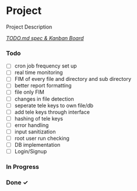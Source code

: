 # Project

Project Description

<em>[TODO.md spec & Kanban Board](https://bit.ly/3fCwKfM)</em>

### Todo

- [ ] cron job frequency set up  
- [ ] real time monitoring  
- [ ] FIM of every file and directory and sub directory  
- [ ] better report formatting  
- [ ] file only FIM  
- [ ] changes in file detection  
- [ ] seperate tele keys to own file/db  
- [ ] add tele keys through interface  
- [ ] hashing of tele keys  
- [ ] error handling  
- [ ] input sanitization  
- [ ] root user run checking  
- [ ] DB implementation  
- [ ] Login/Signup  

### In Progress


### Done ✓


